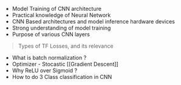 - Model Training of CNN architecture
- Practical knowledge of Neural Network
- CNN Based architectures and model inference hardware devices
- Strong understanding of model training 
- Purpose of various CNN layers
> Types of TF Losses, and its relevance
- What is batch normalization ?
- Optimizer - Stocastic [[Gradient Descent]]
- Why ReLU over Sigmoid ?
- How to do 3 Class classification in CNN